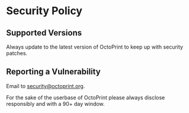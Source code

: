 # Security Policy

## Supported Versions

Always update to the latest version of OctoPrint to keep up with security patches.

## Reporting a Vulnerability

Email to security@octoprint.org.

For the sake of the userbase of OctoPrint please always disclose responsibly and with a 90+ day window.
